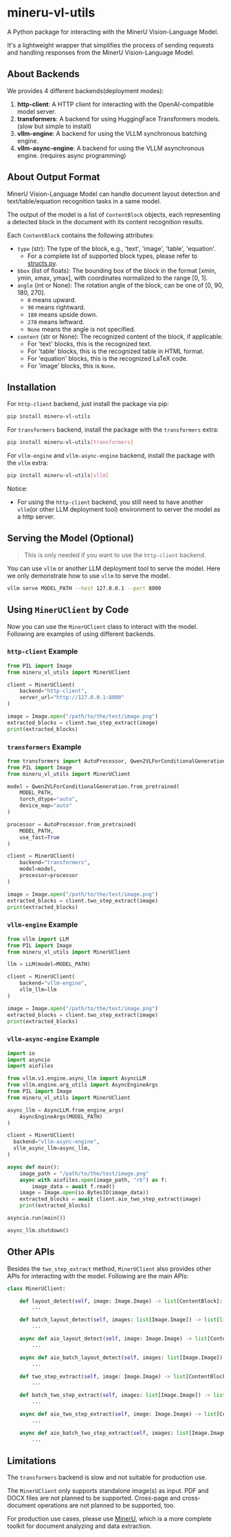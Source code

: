 # mineru-vl-utils

A Python package for interacting with the MinerU Vision-Language Model.

It's a lightweight wrapper that simplifies the process of sending requests
and handling responses from the MinerU Vision-Language Model.

## About Backends

We provides 4 different backends(deployment modes):

1. **http-client**: A HTTP client for interacting with the OpenAI-compatible model server.
2. **transformers**: A backend for using HuggingFace Transformers models. (slow but simple to install)
3. **vllm-engine**: A backend for using the VLLM synchronous batching engine.
4. **vllm-async-engine**: A backend for using the VLLM asynchronous engine. (requires async programming)

## About Output Format

MinerU Vision-Language Model can handle document layout detection and
text/table/equation recognition tasks in a same model.

The output of the model is a list of `ContentBlock` objects, each representing
a detected block in the document with its content recognition results.

Each `ContentBlock` contains the following attributes:

- `type` (str): The type of the block, e.g., 'text', 'image', 'table', 'equation'.
  - For a complete list of supported block types, please refer to [structs.py](mineru_vl_utils/structs.py).
- `bbox` (list of floats): The bounding box of the block in the format [xmin, ymin, xmax, ymax],
  with coordinates normalized to the range [0, 1].
- `angle` (int or None): The rotation angle of the block, can be one of [0, 90, 180, 270].
   - `0` means upward.
   - `90` means rightward.
   - `180` means upside down.
   - `270` means leftward.
   - `None` means the angle is not specified.
- `content` (str or None): The recognized content of the block, if applicable.
  - For 'text' blocks, this is the recognized text.
  - For 'table' blocks, this is the recognized table in HTML format.
  - For 'equation' blocks, this is the recognized LaTeX code.
  - For 'image' blocks, this is `None`.

## Installation

For `http-client` backend, just install the package via pip:

```bash
pip install mineru-vl-utils
```

For `transformers` backend, install the package with the `transformers` extra:

```bash
pip install mineru-vl-utils[transformers]
```

For `vllm-engine` and `vllm-async-engine` backend, install the package with the `vllm` extra:

```bash
pip install mineru-vl-utils[vllm]
```

Notice:
- For using the `http-client` backend, you still need to have another
`vllm`(or other LLM deployment tool) environment to server the model as a http server.

## Serving the Model (Optional)

> This is only needed if you want to use the `http-client` backend.

You can use `vllm` or another LLM deployment tool to serve the model.
Here we only demonstrate how to use `vllm` to serve the model.

```bash
vllm serve MODEL_PATH --host 127.0.0.1 --port 8000
```

## Using `MinerUClient` by Code

Now you can use the `MinerUClient` class to interact with the model.
Following are examples of using different backends.

### `http-client` Example

```python
from PIL import Image
from mineru_vl_utils import MinerUClient

client = MinerUClient(
    backend="http-client",
    server_url="http://127.0.0.1:8000"
)

image = Image.open("/path/to/the/test/image.png")
extracted_blocks = client.two_step_extract(image)
print(extracted_blocks)
```

### `transformers` Example

```python
from transformers import AutoProcessor, Qwen2VLForConditionalGeneration
from PIL import Image
from mineru_vl_utils import MinerUClient

model = Qwen2VLForConditionalGeneration.from_pretrained(
    MODEL_PATH,
    torch_dtype="auto",
    device_map="auto"
)

processor = AutoProcessor.from_pretrained(
    MODEL_PATH,
    use_fast=True
)

client = MinerUClient(
    backend="transformers",
    model=model,
    processor=processor
)

image = Image.open("/path/to/the/test/image.png")
extracted_blocks = client.two_step_extract(image)
print(extracted_blocks)
```

### `vllm-engine` Example

```python
from vllm import LLM
from PIL import Image
from mineru_vl_utils import MinerUClient

llm = LLM(model=MODEL_PATH)

client = MinerUClient(
    backend="vllm-engine",
    vllm_llm=llm
)

image = Image.open("/path/to/the/test/image.png")
extracted_blocks = client.two_step_extract(image)
print(extracted_blocks)
```

### `vllm-async-engine` Example

```python
import io
import asyncio
import aiofiles

from vllm.v1.engine.async_llm import AsyncLLM
from vllm.engine.arg_utils import AsyncEngineArgs
from PIL import Image
from mineru_vl_utils import MinerUClient

async_llm = AsyncLLM.from_engine_args(
    AsyncEngineArgs(MODEL_PATH)
)

client = MinerUClient(
  backend="vllm-async-engine",
  vllm_async_llm=async_llm,
)

async def main():
    image_path = "/path/to/the/test/image.png"
    async with aiofiles.open(image_path, "rb") as f:
        image_data = await f.read()
    image = Image.open(io.BytesIO(image_data))
    extracted_blocks = await client.aio_two_step_extract(image)
    print(extracted_blocks)

asyncio.run(main())

async_llm.shutdown()
```

## Other APIs

Besides the `two_step_extract` method, `MinerUClient` also provides other APIs
for interacting with the model. Following are the main APIs:

```python
class MinerUClient:

    def layout_detect(self, image: Image.Image) -> list[ContentBlock]:
        ...

    def batch_layout_detect(self, images: list[Image.Image]) -> list[list[ContentBlock]]:
        ...

    async def aio_layout_detect(self, image: Image.Image) -> list[ContentBlock]:
        ...

    async def aio_batch_layout_detect(self, images: list[Image.Image]) -> list[list[ContentBlock]]:
        ...

    def two_step_extract(self, image: Image.Image) -> list[ContentBlock]:
        ...

    def batch_two_step_extract(self, images: list[Image.Image]) -> list[list[ContentBlock]]:
        ...

    async def aio_two_step_extract(self, image: Image.Image) -> list[ContentBlock]:
        ...

    async def aio_batch_two_step_extract(self, images: list[Image.Image]) -> list[list[ContentBlock]]:
        ...
```

## Limitations

The `transformers` backend is slow and not suitable for production use.

The `MinerUClient` only supports standalone image(s) as input.
PDF and DOCX files are not planned to be supported.
Cross-page and cross-document operations are not planned to be supported, too.

For production use cases, please use [MinerU](https://github.com/opendatalab/mineru),
which is a more complete toolkit for document analyzing and data extraction.
